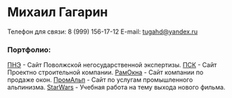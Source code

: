 # Михаил Гагарин
Телефон для связи: 8 (999) 156-17-12
E-mail: tugahd@yandex.ru

### Портфолио:

[ПНЭ](http://expertiza.help/ "Поволжская негосударственная экспертиза") - Сайт Поволжской негосударственной экспертизы.
[ПСК](http://проект.top/ "ПСК") - Сайт Проектно строительной компании.
[РамОкна](http://okna.tugarin.site/ "РамОкна") - Сайт компании по продаже окон.
[ПромАльп](http://promalp.group/ "Промышленный альпинизм") - Сайт по услугам промышленного альпинизма.
[StarWars](http://sw.tugarin.site/ "StarWars") - Учебная работа на тему выхода нового фильма.
